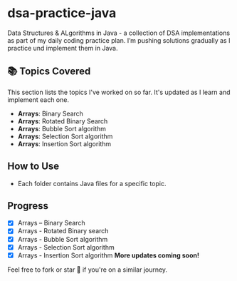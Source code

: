 # dsa-practice-java
Data Structures &amp; ALgorithms in Java - a collection of DSA implementations as part of my daily coding practice plan. I’m pushing solutions gradually as I practice und implement them in Java.

## 📚 Topics Covered  

This section lists the topics I've worked on so far. It's updated as I learn and implement each one.

- **Arrays**: Binary Search
- **Arrays**: Rotated Binary Search
- **Arrays**: Bubble Sort algorithm
- **Arrays**: Selection Sort algorithm
- **Arrays**: Insertion Sort algorithm

## How to Use  
- Each folder contains Java files for a specific topic.  

## Progress  
- [x] Arrays  – Binary Search
- [x] Arrays  - Rotated Binary search 
- [x] Arrays  - Bubble Sort algorithm
- [x] Arrays  - Selection Sort algorithm
- [x] Arrays  - Insertion Sort algorithm
**More updates coming soon!**  

Feel free to fork or star 🌟 if you're on a similar journey.

